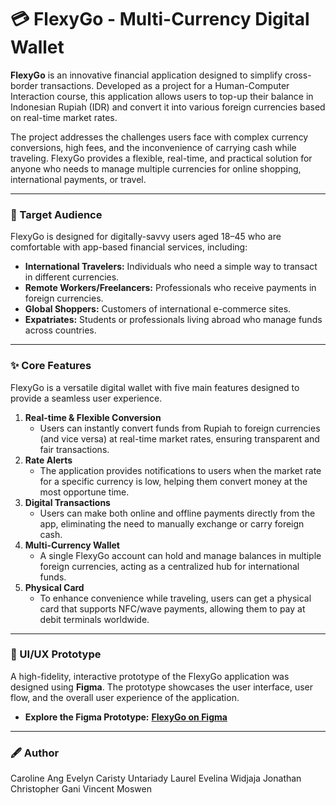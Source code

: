 # 💳 FlexyGo - Multi-Currency Digital Wallet
**FlexyGo** is an innovative financial application designed to simplify cross-border transactions. Developed as a project for a Human-Computer Interaction course, this application allows users to top-up their balance in Indonesian Rupiah (IDR) and convert it into various foreign currencies based on real-time market rates.

The project addresses the challenges users face with complex currency conversions, high fees, and the inconvenience of carrying cash while traveling. FlexyGo provides a flexible, real-time, and practical solution for anyone who needs to manage multiple currencies for online shopping, international payments, or travel.

---

### 🎯 Target Audience
FlexyGo is designed for digitally-savvy users aged 18–45 who are comfortable with app-based financial services, including:
* **International Travelers:** Individuals who need a simple way to transact in different currencies.
* **Remote Workers/Freelancers:** Professionals who receive payments in foreign currencies.
* **Global Shoppers:** Customers of international e-commerce sites.
* **Expatriates:** Students or professionals living abroad who manage funds across countries.

---

### ✨ Core Features
FlexyGo is a versatile digital wallet with five main features designed to provide a seamless user experience.
1.  **Real-time & Flexible Conversion**
    * Users can instantly convert funds from Rupiah to foreign currencies (and vice versa) at real-time market rates, ensuring transparent and fair transactions.
2.  **Rate Alerts**
    * The application provides notifications to users when the market rate for a specific currency is low, helping them convert money at the most opportune time.
3.  **Digital Transactions**
    * Users can make both online and offline payments directly from the app, eliminating the need to manually exchange or carry foreign cash.
4.  **Multi-Currency Wallet**
    * A single FlexyGo account can hold and manage balances in multiple foreign currencies, acting as a centralized hub for international funds.
5.  **Physical Card**
    * To enhance convenience while traveling, users can get a physical card that supports NFC/wave payments, allowing them to pay at debit terminals worldwide.

---

### 🎨 UI/UX Prototype
A high-fidelity, interactive prototype of the FlexyGo application was designed using **Figma**. The prototype showcases the user interface, user flow, and the overall user experience of the application.
* **Explore the Figma Prototype:** **[FlexyGo on Figma](https://www.figma.com/proto/f2gPE3rWLuYO0r2ujizND6/FlexyGo)**

---

### 🖋 Author
Caroline Ang
⁠Evelyn Caristy Untariady
⁠Laurel Evelina Widjaja 
Jonathan Christopher Gani
⁠Vincent Moswen
